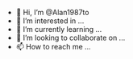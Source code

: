 - 👋 Hi, I’m @Alan1987to
- 👀 I’m interested in ...
- 🌱 I’m currently learning ...
- 💞️ I’m looking to collaborate on ...
- 📫 How to reach me ...

<!---
Alan1987to/Alan1987to is a ✨ special ✨ repository because its `README.md` (this file) appears on your GitHub profile.
You can click the Preview link to take a look at your changes.
--->
